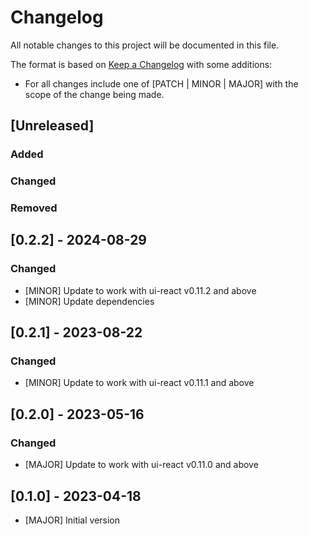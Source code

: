 # Changelog

All notable changes to this project will be documented in this file.

The format is based on [Keep a Changelog](https://keepachangelog.com/en/1.0.0/) with some additions:
- For all changes include one of [PATCH | MINOR | MAJOR] with the scope of the change being made.

## [Unreleased]

### Added

### Changed

### Removed

## [0.2.2] - 2024-08-29

### Changed
- [MINOR] Update to work with ui-react v0.11.2 and above
- [MINOR] Update dependencies

## [0.2.1] - 2023-08-22

### Changed
- [MINOR] Update to work with ui-react v0.11.1 and above

## [0.2.0] - 2023-05-16

### Changed
- [MAJOR] Update to work with ui-react v0.11.0 and above

## [0.1.0] - 2023-04-18

- [MAJOR] Initial version
